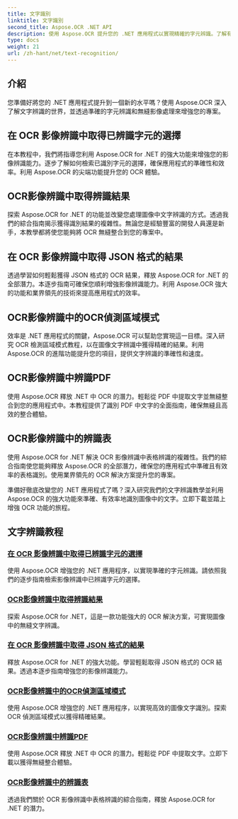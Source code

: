 ```yaml
---
title: 文字識別
linktitle: 文字識別
second_title: Aspose.OCR .NET API
description: 使用 Aspose.OCR 提升您的 .NET 應用程式以實現精確的字元辨識。了解有關在 OCR 影像辨識中取得選擇、結果和 JSON 格式的教學。
type: docs
weight: 21
url: /zh-hant/net/text-recognition/
---
```

## 介紹

您準備好將您的 .NET 應用程式提升到一個新的水平嗎？使用 Aspose.OCR 深入了解文字辨識的世界，並透過準確的字元辨識和無縫影像處理來增強您的專案。

## 在 OCR 影像辨識中取得已辨識字元的選擇

在本教程中，我們將指導您利用 Aspose.OCR for .NET 的強大功能來增強您的影像辨識能力。逐步了解如何檢索已識別字元的選擇，確保應用程式的準確性和效率。利用 Aspose.OCR 的尖端功能提升您的 OCR 體驗。

## OCR影像辨識中取得辨識結果

探索 Aspose.OCR for .NET 的功能並改變您處理圖像中文字辨識的方式。透過我們的綜合指南揭示獲得識別結果的複雜性。無論您是經驗豐富的開發人員還是新手，本教學都將使您能夠將 OCR 無縫整合到您的專案中。

## 在 OCR 影像辨識中取得 JSON 格式的結果

透過學習如何輕鬆獲得 JSON 格式的 OCR 結果，釋放 Aspose.OCR for .NET 的全部潛力。本逐步指南可確保您順利增強影像辨識能力。利用 Aspose.OCR 強大的功能和業界領先的技術來提高應用程式的效率。

## OCR影像辨識中的OCR偵測區域模式

效率是 .NET 應用程式的關鍵，Aspose.OCR 可以幫助您實現這一目標。深入研究 OCR 檢測區域模式教程，以在圖像文字辨識中獲得精確的結果。利用 Aspose.OCR 的進階功能提升您的項目，提供文字辨識的準確性和速度。

## OCR影像辨識中辨識PDF

使用 Aspose.OCR 釋放 .NET 中 OCR 的潛力。輕鬆從 PDF 中提取文字並無縫整合到您的應用程式中。本教程提供了識別 PDF 中文字的全面指南，確保無縫且高效的整合體驗。

## OCR影像辨識中的辨識表

使用 Aspose.OCR for .NET 解決 OCR 影像辨識中表格辨識的複雜性。我們的綜合指南使您能夠釋放 Aspose.OCR 的全部潛力，確保您的應用程式中準確且有效率的表格識別。使用業界領先的 OCR 解決方案提升您的專案。

準備好徹底改變您的 .NET 應用程式了嗎？深入研究我們的文字辨識教學並利用 Aspose.OCR 的強大功能來準確、有效率地識別圖像中的文字。立即下載並踏上增強 OCR 功能的旅程。
## 文字辨識教程
### [在 OCR 影像辨識中取得已辨識字元的選擇](./get-choices-for-recognized-characters/)
使用 Aspose.OCR 增強您的 .NET 應用程序，以實現準確的字元辨識。請依照我們的逐步指南檢索影像辨識中已辨識字元的選擇。
### [OCR影像辨識中取得辨識結果](./get-recognition-result/)
探索 Aspose.OCR for .NET，這是一款功能強大的 OCR 解決方案，可實現圖像中的無縫文字辨識。
### [在 OCR 影像辨識中取得 JSON 格式的結果](./get-result-as-json/)
釋放 Aspose.OCR for .NET 的強大功能。學習輕鬆取得 JSON 格式的 OCR 結果。透過本逐步指南增強您的影像辨識能力。
### [OCR影像辨識中的OCR偵測區域模式](./ocr-detect-areas-mode/)
使用 Aspose.OCR 增強您的 .NET 應用程序，以實現高效的圖像文字識別。探索 OCR 偵測區域模式以獲得精確結果。
### [OCR影像辨識中辨識PDF](./recognize-pdf/)
使用 Aspose.OCR 釋放 .NET 中 OCR 的潛力。輕鬆從 PDF 中提取文字。立即下載以獲得無縫整合體驗。
### [OCR影像辨識中的辨識表](./recognize-table/)
透過我們關於 OCR 影像辨識中表格辨識的綜合指南，釋放 Aspose.OCR for .NET 的潛力。